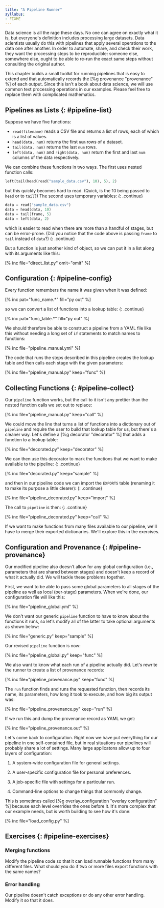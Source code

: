 ```yaml
---
title: "A Pipeline Runner"
syllabus:
- FIXME
---
```


Data science is all the rage these days.
No one can agree on exactly what it is,
but everyone's definition includes processing large datasets.
Data scientists usually do this with pipelines
that apply several operations to the data one after another.
In order to automate, share, and check their work,
they want the processing steps to be reproducible:
someone else,
somewhere else,
ought to be able to re-run the exact same steps
without consulting the original author.

This chapter builds a small toolkit for running pipelines
that is easy to extend
and that automatically records the [%g provenance "provenance" %]
of each output.
Since this isn't a book about data science,
we will use common text processing operations in our examples.
Please feel free to replace them with complicated mathematics.

## Pipelines as Lists {: #pipeline-list}

Suppose we have five functions:

-  `read(filename)` reads a CSV file and returns a list of rows,
   each of which is a list of values.
-  `head(data, num)` returns the first `num` rows of a dataset.
-  `tail(data, num)` returns the last `num` rows.
-  `left(data, num)` and `right(data, num)` return
    the first and last `num` columns of the data respectively.

We can combine these functions in two ways.
The first uses nested function calls:

```python
left(tail(head(read("sample_data.csv"), 10), 5), 2)
```

but this quickly becomes hard to read.
(Quick, is the 10 being passed to `head` or to `tail`?)
The second uses temporary variables:
{: .continue}

```python
data = read("sample_data.csv")
data = head(data, 10)
data = tail(frame, 5)
data = left(data, 2)
```

which is easier to read when there are more than a handful of stages,
but can be error-prone.
(Did you notice that the code above is passing `frame` to `tail`
instead of `data`?)
{: .continue}

But a function is just another kind of object,
so we can put it in a list along with its arguments like this:

[% inc file="direct_list.py" omit="omit" %]

## Configuration {: #pipeline-config}

Every function remembers the name it was given when it was defined:

[% inc pat="func_name.*" fill="py out" %]

so we can convert a list of functions into a lookup table:
{: .continue}

[% inc pat="func_table.*" fill="py out" %]

We should therefore be able to construct a pipeline
from a YAML file like this
without needing a long set of `if` statements
to match names to functions:

[% inc file="pipeline_manual.yml" %]

The code that runs the steps described in this pipeline
creates the lookup table
and then calls each stage with the given parameters:

[% inc file="pipeline_manual.py" keep="func" %]

## Collecting Functions {: #pipeline-collect}

Our `pipeline` function works,
but the call to it isn't any prettier
than the nested function calls we set out to replace:

[% inc file="pipeline_manual.py" keep="call" %]

We could move the line that turns a list of functions into a dictionary
out of `pipeline`
and require the user to build that lookup table for us,
but there's a cleaner way.
Let's define a [%g decorator "decorator" %]
that adds a function to a lookup table:

[% inc file="decorated.py" keep="decorator" %]

We can then use this decorator
to mark the functions that we want to make available
to the pipeline:
{: .continue}

[% inc file="decorated.py" keep="sample" %]

and then in our pipeline code
we can import the `EXPORTS` table
(renaming it to make its purpose a little clearer):
{: .continue}

[% inc file="pipeline_decorated.py" keep="import" %]

The call to `pipeline` is then:
{: .continue}

[% inc file="pipeline_decorated.py" keep="call" %]

If we want to make functions from many files
available to our pipeline,
we'll have to merge their exported dictionaries.
We'll explore this in the exercises.

## Configuration and Provenance {: #pipeline-provenance}

Our modified pipeline also doesn't allow for any global configuration
(i.e., parameters that are shared between stages)
and doesn't keep a record of what it actually did.
We will tackle these problems together.

First,
we want to be able to pass some global parameters to all stages of the pipeline
as well as local (per-stage) parameters.
When we're done,
our configuration file will like this:

[% inc file="pipeline_global.yml" %]

We don't want our generic `pipeline` function
to have to know about the functions it runs,
so let's modify all of the latter to take optional arguments
as shown below:

[% inc file="generic.py" keep="sample" %]

Our revised `pipeline` function is now:

[% inc file="pipeline_global.py" keep="func" %]

We also want to know what each run of a pipeline actually did.
Let's rewrite the runner to create a list of provenance records:

[% inc file="pipeline_provenance.py" keep="func" %]

The `run` function finds and runs the requested function,
then records its name,
its parameters,
how long it took to execute,
and how big its output was:

[% inc file="pipeline_provenance.py" keep="run" %]

If we run this and dump the provenance record as YAML we get:

[% inc file="pipeline_provenance.out" %]

Let's come back to configuration.
Right now we have put everything for our pipeline in one self-contained file,
but in real situations our pipelines will probably share a lot of settings.
Many large applicatons allow up to four layers of configuration:

1.  A system-wide configuration file for general settings.

2.  A user-specific configuration file for personal preferences.

3.  A job-specific file with settings for a particular run.

4.  Command-line options to change things that commonly change.

This is sometimes called [%g overlay_configuration "overlay configuration" %]
because each level overrides the ones before it.
It's more complex that our example needs,
but is worth building to see how it's done:

[% inc file="load_config.py" %]

## Exercises {: #pipeline-exercises}

### Merging functions

Modify the pipeline code so that it can load runnable functions from many different files.
What should you do if two or more files export functions with the same names?

### Error handling

Our pipeline doesn't catch exceptions or do any other error handling.
Modify it so that it does.
